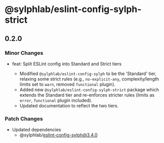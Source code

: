 # @sylphlab/eslint-config-sylph-strict

## 0.2.0

### Minor Changes

- feat: Split ESLint config into Standard and Strict tiers

  - Modified `@sylphlab/eslint-config-sylph` to be the 'Standard' tier, relaxing some strict rules (e.g., `no-explicit-any`, complexity/length limits set to `warn`, removed `functional` plugin).
  - Added new `@sylphlab/eslint-config-sylph-strict` package which extends the Standard tier and re-enforces stricter rules (limits as `error`, `functional` plugin included).
  - Updated documentation to reflect the two tiers.

### Patch Changes

- Updated dependencies
  - @sylphlab/eslint-config-sylph@3.4.0
